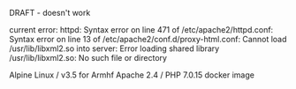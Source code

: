 DRAFT - doesn't work

current error:
httpd: Syntax error on line 471 of /etc/apache2/httpd.conf: Syntax error on line 13 of /etc/apache2/conf.d/proxy-html.conf: Cannot load /usr/lib/libxml2.so into server: Error loading shared library /usr/lib/libxml2.so: No such file or directory


Alpine Linux / v3.5 for Armhf
Apache 2.4 / PHP 7.0.15 docker image


